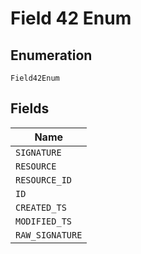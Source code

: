 
# Field 42 Enum

## Enumeration

`Field42Enum`

## Fields

| Name |
|  --- |
| `SIGNATURE` |
| `RESOURCE` |
| `RESOURCE_ID` |
| `ID` |
| `CREATED_TS` |
| `MODIFIED_TS` |
| `RAW_SIGNATURE` |

